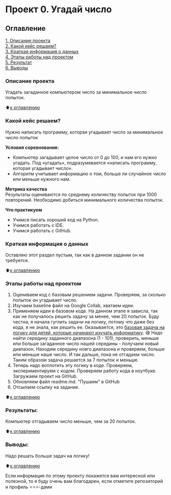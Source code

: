 # Проект 0. Угадай число

## Оглавление  
[1. Описание проекта](README.md#Описание-проекта)  
[2. Какой кейс решаем?](README.md#Какой-кейс-решаем)  
[3. Краткая информация о данных](README.md#Краткая-информация-о-данных)  
[4. Этапы работы над проектом](README.md#Этапы-работы-над-проектом)  
[5. Результат](README.md#Результаты:)    
[6. Выводы](README.md#Выводы) 

### Описание проекта    
Угадать загаданное компьютером число за минимальное число попыток.

:arrow_up:[к оглавлению](README.md#Оглавление)


### Какой кейс решаем?    
Нужно написать программу, которая угадывает число за минимальное число попыток

**Условия соревнования:**  
- Компьютер загадывает целое число от 0 до 100, и нам его нужно угадать. Под «угадать», подразумевается «написать программу, которая угадывает число».
- Алгоритм учитывает информацию о том, больше ли случайное число или меньше нужного нам.

**Метрика качества**     
Результаты оцениваются по среднему количеству попыток при 1000 повторений. Необходимо добиться минимального количества попыток.

**Что практикуем**     
- Учимся писать хороший код на Python.
- Учимся работать с IDE.
- Учимся работать с GitHub.


### Краткая информация о данных
Оставляю этот раздел пустым, так как в данном задании он не требуется.
  
:arrow_up:[к оглавлению](README.md#Оглавление)


### Этапы работы над проектом  

1. Оцениваем код с базовым решением задачи. Проверяем, за сколько попыток он угадывает число.
2. Изучаем baseline файл на Google Collab, хватаем идеи.
3. Применяем идеи в базовом коде. На данном этапе я зависла, так как не получалось решить задачу за менее, чем 20 попыток. Буду честна, я начала гуглить задачи на логику, потому что даже без кода, я не знала, как решить ее. Оказывается, это [базовая задача на логику для детей, которые начинают изучать информатику](https://thecode.media/guess-7/). :sweat_smile: Надо найти середину заданного диапазона (1 - 101), проверить, меньше или больше загаданное число нашей середины - получаем новый диапазон. Находим середину новго диапазона и проверяем, больше или меньше наше число. И так дальше, пока не отгадаем число. Таким образом задача решается за 7 попыток и меньше. 
4. Теперь надо воплотить эту логику в коде. Проверяем, экспериментируем с кодом. Проверяем работу кода в ноутбуке. Загружаем проект на GitHub.
4. Обновляем файл readme.md. "Пушаем" в GitHub
5. Отсылаем ссылку на задание. 

:arrow_up:[к оглавлению](README.md#Оглавление)


### Результаты:  
Компьютер отгадываем число меньше, чем за 20 попыток.

:arrow_up:[к оглавлению](README.md#Оглавление)


### Выводы:  
Надо решать больше задач на логику! 

:arrow_up:[к оглавлению](README.md#Оглавление)


Если информация по этому проекту покажется вам интересной или полезной, то я буду очень вам благодарен, если отметите репозиторий и профиль ⭐️⭐️⭐️-дами